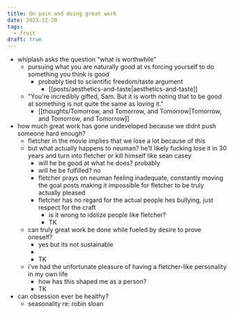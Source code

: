 ```yaml
---
title: On pain and doing great work
date: 2023-12-20
tags:
  - fruit
draft: true
---
```


- whiplash asks the question “what is worthwhile”
	- pursuing what you are naturally good at vs forcing yourself to do something you think is good
		- probably tied to scientific freedom/taste argument
			- [[posts/aesthetics-and-taste|aesthetics-and-taste]]
	- "You're incredibly gifted, Sam. But it is worth noting that to be good at something is not quite the same as loving it."
		- [[thoughts/Tomorrow, and Tomorrow, and Tomorrow|Tomorrow, and Tomorrow, and Tomorrow]]
- how much great work has gone undeveloped because we didnt push someone hard enough?
	- fletcher in the movie implies that we lose a lot because of this
	- but what actually happens to neuman? he’ll likely fucking lose it in 30 years and turn into fletcher or kill himself like sean casey
		- will he be good at what he does? probably
		- will he be fulfilled? no
		- fletcher prays on neuman feeling inadequate, constantly moving the goal posts making it impossible for fletcher to be truly actually pleased
		- fletcher has no regard for the actual people hes bullying, just respect for the craft
			- is it wrong to idolize people like fletcher?
			- TK
	- can truly great work be done while fueled by desire to prove oneself?
		- yes but its not sustainable
		- 
		- TK
	- i’ve had the unfortunate pleasure of having a fletcher-like personality in my own life
		- how has this shaped me as a person?
		- TK
- can obsession ever be healthy?
	- seasonality re: robin sloan